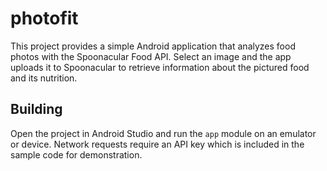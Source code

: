 # photofit

This project provides a simple Android application that analyzes food photos with the Spoonacular Food API. Select an image and the app uploads it to Spoonacular to retrieve information about the pictured food and its nutrition.

## Building

Open the project in Android Studio and run the `app` module on an emulator or device. Network requests require an API key which is included in the sample code for demonstration.
